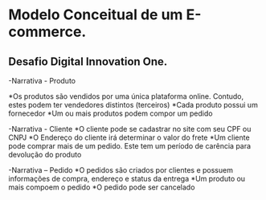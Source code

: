 # Modelo Conceitual de um E-commerce.

## Desafio Digital Innovation One.



-Narrativa - Produto

*Os produtos são vendidos por uma única plataforma online. Contudo, estes podem ter vendedores distintos (terceiros)
*Cada produto possui um fornecedor
*Um ou mais produtos podem compor um pedido


-Narrativa - Cliente
*O cliente pode se cadastrar no site com seu CPF ou CNPJ
*O Endereço do cliente irá determinar o valor do frete
*Um cliente pode comprar mais de um pedido. Este tem um período de carência para devolução do produto


-Narrativa – Pedido
*O pedidos são criados por clientes e possuem informações de compra, endereço e status da entrega
*Um produto ou mais compoem o pedido
*O pedido pode ser cancelado



